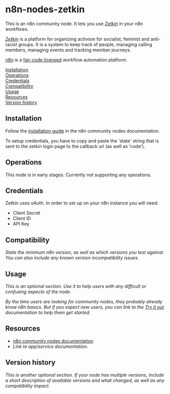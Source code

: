 # n8n-nodes-zetkin

This is an n8n community node. It lets you use _[Zetkin](https://zetkin.org)_ in your n8n workflows.

_[Zetkin](https://zetkin.org)_ is a platform for organizing activism for socialist, feminist and anti-racist groups.
It is a system to keep track of people, managing calling members, managing events and tracking
member journeys.

[n8n](https://n8n.io/) is a [fair-code licensed](https://docs.n8n.io/reference/license/) workflow automation platform.

[Installation](#installation)  
[Operations](#operations)  
[Credentials](#credentials)  <!-- delete if no auth needed -->  
[Compatibility](#compatibility)  
[Usage](#usage)  <!-- delete if not using this section -->  
[Resources](#resources)  
[Version history](#version-history)  <!-- delete if not using this section -->  

## Installation

Follow the [installation guide](https://docs.n8n.io/integrations/community-nodes/installation/) in the n8n community nodes documentation.

To setup credentials, you have to copy and paste the 'state' string that is sent to the zetkin login page to the callback url (as well as 'code').

## Operations

This node is in early stages. Currently not supporting any operations.

## Credentials

Zetkin uses oAuth. In order to set up on your n8n instance you will need:

* Client Secret
* Client ID
* API Key

## Compatibility

_State the minimum n8n version, as well as which versions you test against. You can also include any known version incompatibility issues._

## Usage

_This is an optional section. Use it to help users with any difficult or confusing aspects of the node._

_By the time users are looking for community nodes, they probably already know n8n basics. But if you expect new users, you can link to the [Try it out](https://docs.n8n.io/try-it-out/) documentation to help them get started._

## Resources

* [n8n community nodes documentation](https://docs.n8n.io/integrations/community-nodes/)
* _Link to app/service documentation._

## Version history

_This is another optional section. If your node has multiple versions, include a short description of available versions and what changed, as well as any compatibility impact._


